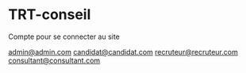 # TRT-conseil

Compte pour se connecter au site

admin@admin.com
candidat@candidat.com
recruteur@recruteur.com
consultant@consultant.com


